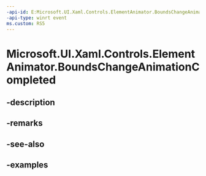 ```yaml
---
-api-id: E:Microsoft.UI.Xaml.Controls.ElementAnimator.BoundsChangeAnimationCompleted
-api-type: winrt event
ms.custom: RS5
---
```


<!-- Event syntax.
public event ElementAnimationCompleted BoundsChangeAnimationCompleted
-->

# Microsoft.UI.Xaml.Controls.ElementAnimator.BoundsChangeAnimationCompleted

## -description

## -remarks

## -see-also

## -examples

